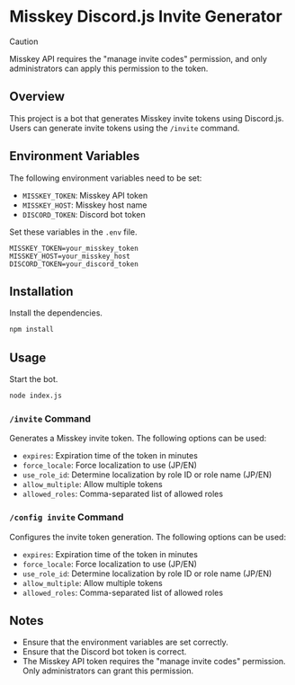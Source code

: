 # Misskey Discord.js Invite Generator

> [!CAUTION]
> Misskey API requires the "manage invite codes" permission, and only administrators can apply this permission to the token.

## Overview
This project is a bot that generates Misskey invite tokens using Discord.js. Users can generate invite tokens using the `/invite` command.

## Environment Variables
The following environment variables need to be set:

- `MISSKEY_TOKEN`: Misskey API token
- `MISSKEY_HOST`: Misskey host name
- `DISCORD_TOKEN`: Discord bot token

Set these variables in the `.env` file.

```
MISSKEY_TOKEN=your_misskey_token
MISSKEY_HOST=your_misskey_host
DISCORD_TOKEN=your_discord_token
```

## Installation
Install the dependencies.

```bash
npm install
```

## Usage
Start the bot.

```bash
node index.js
```

### `/invite` Command
Generates a Misskey invite token. The following options can be used:

- `expires`: Expiration time of the token in minutes
- `force_locale`: Force localization to use (JP/EN)
- `use_role_id`: Determine localization by role ID or role name (JP/EN)
- `allow_multiple`: Allow multiple tokens
- `allowed_roles`: Comma-separated list of allowed roles

### `/config invite` Command
Configures the invite token generation. The following options can be used:

- `expires`: Expiration time of the token in minutes
- `force_locale`: Force localization to use (JP/EN)
- `use_role_id`: Determine localization by role ID or role name (JP/EN)
- `allow_multiple`: Allow multiple tokens
- `allowed_roles`: Comma-separated list of allowed roles

## Notes
- Ensure that the environment variables are set correctly.
- Ensure that the Discord bot token is correct.
- The Misskey API token requires the "manage invite codes" permission. Only administrators can grant this permission.
